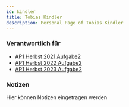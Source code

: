```yaml
---
id: kindler
title: Tobias Kindler
description: Personal Page of Tobias Kindler
---
```


### Verantwortlich für

- [AP1 Herbst 2021 Aufgabe2](../../AP1/2021/ap1h_2021/ap1h_2021_a2.md)
- [AP1 Herbst 2022 Aufgabe2](../../AP1/2021/ap1h_2022/ap1h_2022_a2.md)
- [AP1 Herbst 2023 Aufgabe2](../../AP1/2021/ap1h_2023/ap1h_2023_a2.md)

### Notizen
Hier können Notizen eingetragen werden
